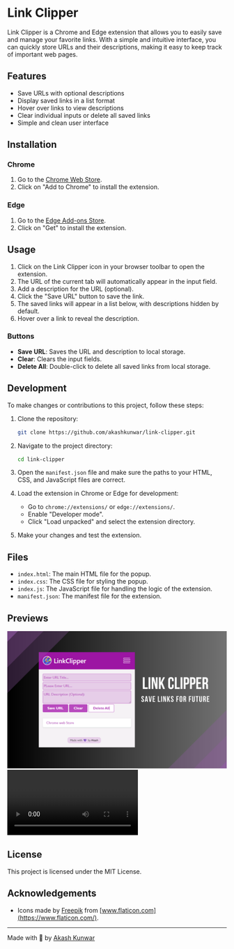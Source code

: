 # Link Clipper

Link Clipper is a Chrome and Edge extension that allows you to easily save and manage your favorite links. With a simple and intuitive interface, you can quickly store URLs and their descriptions, making it easy to keep track of important web pages.

## Features

- Save URLs with optional descriptions
- Display saved links in a list format
- Hover over links to view descriptions
- Clear individual inputs or delete all saved links
- Simple and clean user interface

## Installation

### Chrome

1. Go to the [Chrome Web Store](https://chromewebstore.google.com/detail/link-clipper/ngamlcpgcbkbgpgkkgnbpkgnfgpccaak).
2. Click on "Add to Chrome" to install the extension.

### Edge

1. Go to the [Edge Add-ons Store](https://microsoftedge.microsoft.com/addons/detail/link-clipper/dikahmhecpjlpnfebjeakbobihhihpnh).
2. Click on "Get" to install the extension.

## Usage

1. Click on the Link Clipper icon in your browser toolbar to open the extension.
2. The URL of the current tab will automatically appear in the input field.
3. Add a description for the URL (optional).
4. Click the "Save URL" button to save the link.
5. The saved links will appear in a list below, with descriptions hidden by default.
6. Hover over a link to reveal the description.

### Buttons

- **Save URL**: Saves the URL and description to local storage.
- **Clear**: Clears the input fields.
- **Delete All**: Double-click to delete all saved links from local storage.

## Development

To make changes or contributions to this project, follow these steps:

1. Clone the repository:
    ```bash
    git clone https://github.com/akashkunwar/link-clipper.git
    ```

2. Navigate to the project directory:
    ```bash
    cd link-clipper
    ```

3. Open the `manifest.json` file and make sure the paths to your HTML, CSS, and JavaScript files are correct.

4. Load the extension in Chrome or Edge for development:
    - Go to `chrome://extensions/` or `edge://extensions/`.
    - Enable "Developer mode".
    - Click "Load unpacked" and select the extension directory.

5. Make your changes and test the extension.

## Files

- `index.html`: The main HTML file for the popup.
- `index.css`: The CSS file for styling the popup.
- `index.js`: The JavaScript file for handling the logic of the extension.
- `manifest.json`: The manifest file for the extension.

## Previews

![Link Clipper](https://raw.githubusercontent.com/Akashkunwar/LinkClipper/main/LinkClipper.png)
![Link Clipper](https://raw.githubusercontent.com/Akashkunwar/LinkClipper/main/Link%20Clipper%20Demo.mp4)

## License

This project is licensed under the MIT License.

## Acknowledgements

- Icons made by [Freepik](https://www.freepik.com) from [www.flaticon.com](https://www.flaticon.com/).

---

Made with 💜 by [Akash Kunwar](https://www.akashkunwar.me/)
